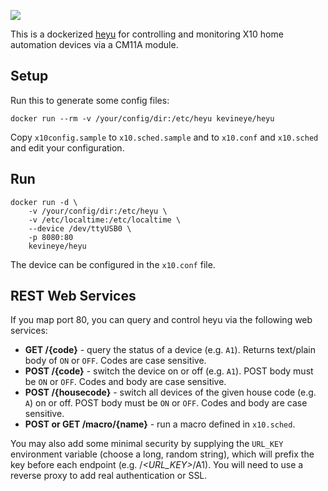 [![](https://imagelayers.io/badge/kevineye/heyu:latest.svg)](https://imagelayers.io/?images=kevineye/heyu:latest 'Get your own badge on imagelayers.io')

This is a dockerized [heyu](http://www.heyu.org/) for controlling and monitoring X10 home automation devices via a CM11A module.

## Setup

Run this to generate some config files:

    docker run --rm -v /your/config/dir:/etc/heyu kevineye/heyu
    
Copy `x10config.sample` to `x10.sched.sample` and to `x10.conf` and `x10.sched` and edit your configuration.

## Run

    docker run -d \
        -v /your/config/dir:/etc/heyu \
        -v /etc/localtime:/etc/localtime \
        --device /dev/ttyUSB0 \
        -p 8080:80
        kevineye/heyu

The device can be configured in the `x10.conf` file.

## REST Web Services

If you map port 80, you can query and control heyu via the following web services:

 * **GET /{code}** - query the status of a device (e.g. `A1`). Returns text/plain body of `ON` or `OFF`. Codes are case sensitive.
 * **POST /{code}** - switch the device on or off (e.g. `A1`). POST body must be `ON` or `OFF`. Codes and body are case sensitive.
 * **POST /{housecode}** - switch all devices of the given house code (e.g. `A`) on or off. POST body must be `ON` or `OFF`. Codes and body are case sensitive.
 * **POST or GET /macro/{name}** - run a macro defined in `x10.sched`.
 
You may also add some minimal security by supplying the `URL_KEY` environment variable (choose a long, random string), which will prefix the key before each endpoint (e.g. /_<URL_KEY>_/A1). You will need to use a reverse proxy to add real authentication or SSL.
